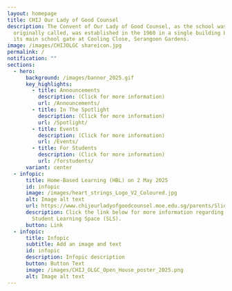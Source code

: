 ```yaml
---
layout: homepage
title: CHIJ Our Lady of Good Counsel
description: The Convent of Our Lady of Good Counsel, as the school was
  originally called, was established in the 1960 in a single building block with
  its main school gate at Cooling Close, Serangoon Gardens.
image: /images/CHIJOLGC shareicon.jpg
permalink: /
notification: ""
sections:
  - hero:
      background: /images/banner_2025.gif
      key_highlights:
        - title: Announcements
          description: (Click for more information)
          url: /Announcements/
        - title: In The Spotlight
          description: (Click for more information)
          url: /Spotlight/
        - title: Events
          description: (Click for more information)
          url: /Events/
        - title: For Students
          description: (Click for more information)
          url: /forstudents/
      variant: center
  - infopic:
      title: Home-Based Learning (HBL) on 2 May 2025
      id: infopic
      image: /images/heart_strings_Logo_V2_Coloured.jpg
      alt: Image alt text
      url: https://www.chijourladyofgoodcounsel.moe.edu.sg/parents/Slides-and-Resources/SLS-Support-Home-Based-Learning/
      description: Click the link below for more information regarding support for
        Student Learning Space (SLS).
      button: Link
  - infopic:
      title: Infopic
      subtitle: Add an image and text
      id: infopic
      description: Infopic description
      button: Button Text
      image: /images/CHIJ_OLGC_Open_House_poster_2025.png
      alt: Image alt text
---
```

